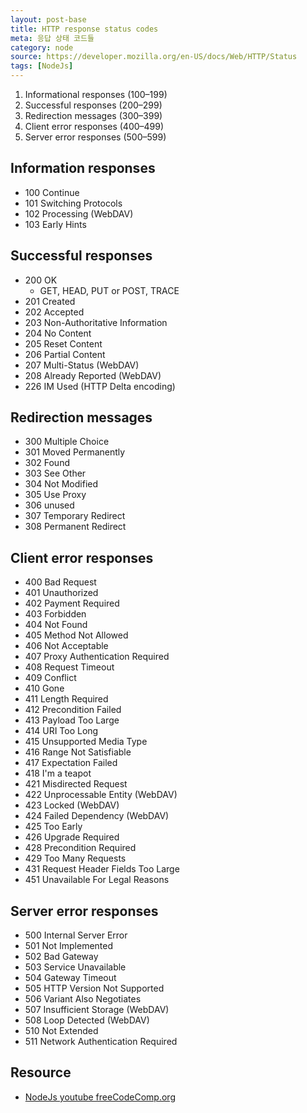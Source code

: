 ```yaml
---
layout: post-base
title: HTTP response status codes
meta: 응답 상태 코드들
category: node
source: https://developer.mozilla.org/en-US/docs/Web/HTTP/Status
tags: [NodeJs]
---
```


1. Informational responses (100–199)
1. Successful responses (200–299)
1. Redirection messages (300–399)
1. Client error responses (400–499)
1. Server error responses (500–599)

## Information responses

- 100 Continue
- 101 Switching Protocols
- 102 Processing (WebDAV)
- 103 Early Hints

## Successful responses

- 200 OK
  - GET, HEAD, PUT or POST, TRACE
- 201 Created
- 202 Accepted
- 203 Non-Authoritative Information
- 204 No Content
- 205 Reset Content
- 206 Partial Content
- 207 Multi-Status (WebDAV)
- 208 Already Reported (WebDAV)
- 226 IM Used (HTTP Delta encoding)

## Redirection messages

- 300 Multiple Choice
- 301 Moved Permanently
- 302 Found
- 303 See Other
- 304 Not Modified
- 305 Use Proxy
- 306 unused
- 307 Temporary Redirect
- 308 Permanent Redirect

## Client error responses

- 400 Bad Request
- 401 Unauthorized
- 402 Payment Required
- 403 Forbidden
- 404 Not Found
- 405 Method Not Allowed
- 406 Not Acceptable
- 407 Proxy Authentication Required
- 408 Request Timeout
- 409 Conflict
- 410 Gone
- 411 Length Required
- 412 Precondition Failed
- 413 Payload Too Large
- 414 URI Too Long
- 415 Unsupported Media Type
- 416 Range Not Satisfiable
- 417 Expectation Failed
- 418 I'm a teapot
- 421 Misdirected Request
- 422 Unprocessable Entity (WebDAV)
- 423 Locked (WebDAV)
- 424 Failed Dependency (WebDAV)
- 425 Too Early 
- 426 Upgrade Required
- 428 Precondition Required
- 429 Too Many Requests
- 431 Request Header Fields Too Large
- 451 Unavailable For Legal Reasons

## Server error responses

- 500 Internal Server Error
- 501 Not Implemented
- 502 Bad Gateway
- 503 Service Unavailable
- 504 Gateway Timeout
- 505 HTTP Version Not Supported
- 506 Variant Also Negotiates
- 507 Insufficient Storage (WebDAV)
- 508 Loop Detected (WebDAV)
- 510 Not Extended
- 511 Network Authentication Required

## Resource

- [NodeJs youtube freeCodeComp.org](https://www.youtube.com/watch?v=Oe421EPjeBE)
